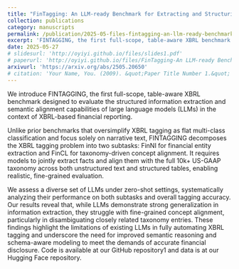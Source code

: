 ```yaml
---
title: "FinTagging: An LLM-ready Benchmark for Extracting and Structuring Financial Information"
collection: publications
category: manuscripts
permalink: /publication/2025-05-files-fintagging-an-llm-ready-benchmark-for-extracting-and-structuring-financial-information
excerpt: 'FINTAGGING, the first full-scope, table-aware XBRL benchmark designed to evaluate the structured information extraction and semantic alignment capabilities of large language models (LLMs) in the context of XBRL-based financial reporting.'
date: 2025-05-27
# slidesurl: 'http://oyiyi.github.io/files/slides1.pdf'
# paperurl: 'http://oyiyi.github.io/files/FinTagging-An LLM-ready Benchmark for Extracting and Structuring Financial Information.pdf'
arxivurl: 'https://arxiv.org/abs/2505.20650'
# citation: 'Your Name, You. (2009). &quot;Paper Title Number 1.&quot; <i>Journal 1</i>. 1(1).'
---
```

We introduce FINTAGGING, the first full-scope, table-aware XBRL benchmark designed to evaluate the structured information extraction and semantic alignment capabilities of large language models (LLMs) in the context of XBRL-based financial reporting. 

Unlike prior benchmarks that oversimplify XBRL tagging as flat multi-class classification and focus solely on narrative text, FINTAGGING decomposes the XBRL tagging problem into two subtasks: FinNI for financial entity extraction and FinCL for taxonomy-driven concept alignment. It requires models to jointly extract facts and align them with the full 10k+ US-GAAP taxonomy across both unstructured text and structured tables, enabling realistic, fine-grained evaluation. 

We assess a diverse set of LLMs under zero-shot settings, systematically analyzing their performance on both subtasks and overall tagging accuracy. Our results reveal that, while LLMs demonstrate strong generalization in information extraction, they struggle with fine-grained concept alignment, particularly in disambiguating closely related taxonomy entries. These findings highlight the limitations of existing LLMs in fully automating XBRL tagging and underscore the need for improved semantic reasoning and schema-aware modeling to meet the demands of accurate financial disclosure. Code is available at our GitHub repository1 and data is at our Hugging Face repository. 